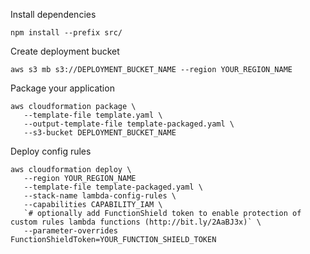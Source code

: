 

Install dependencies
```shell
npm install --prefix src/
```
Create deployment bucket
```shell
aws s3 mb s3://DEPLOYMENT_BUCKET_NAME --region YOUR_REGION_NAME
```
Package your application
```shell
aws cloudformation package \
   --template-file template.yaml \
   --output-template-file template-packaged.yaml \
   --s3-bucket DEPLOYMENT_BUCKET_NAME
```
Deploy config rules
```shell
aws cloudformation deploy \
   --region YOUR_REGION_NAME
   --template-file template-packaged.yaml \
   --stack-name lambda-config-rules \
   --capabilities CAPABILITY_IAM \
   `# optionally add FunctionShield token to enable protection of custom rules lambda functions (http://bit.ly/2AaBJ3x)` \
   --parameter-overrides FunctionShieldToken=YOUR_FUNCTION_SHIELD_TOKEN
```

